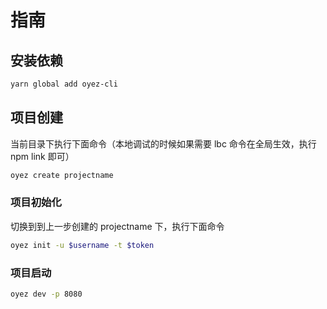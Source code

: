 # 指南

## 安装依赖

```sh
yarn global add oyez-cli
```

## 项目创建

当前目录下执行下面命令（本地调试的时候如果需要 lbc 命令在全局生效，执行 npm link 即可）

```sh
oyez create projectname
```

### 项目初始化

切换到到上一步创建的 projectname 下，执行下面命令

```sh
oyez init -u $username -t $token
```

### 项目启动

```sh
oyez dev -p 8080
```
